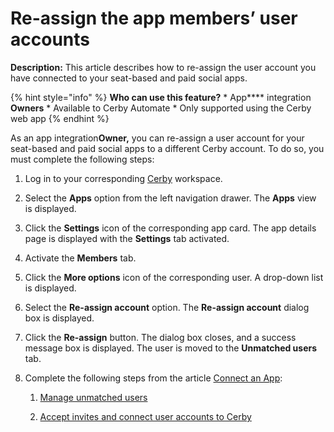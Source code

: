 # Re-assign the app members’ user accounts

**Description:** This article describes how to re-assign the user account you have connected to your seat-based and paid social apps.

{% hint style="info" %} **Who can use this feature?** * App**** integration
**Owners** * Available to Cerby Automate * Only supported using the Cerby web
app {% endhint %}

As an app integration**Owner,** you can re-assign a user account for your
seat-based and paid social apps to a different Cerby account. To do so, you
must complete the following steps:

  1. Log in to your corresponding [Cerby](https://app.cerby.com/) workspace.

  2. Select the **Apps** option from the left navigation drawer. The **Apps** view is displayed.

  3. Click the **Settings** icon of the corresponding app card. The app details page is displayed with the **Settings** tab activated.

  4. Activate the **Members** tab.

  5. Click the **More options** icon of the corresponding user. A drop-down list is displayed.

  6. Select the **Re-assign account** option. The **Re-assign account** dialog box is displayed.

  7. Click the **Re-assign** button. The dialog box closes, and a success message box is displayed. The user is moved to the **Unmatched users** tab.

  8. Complete the following steps from the article [Connect an App](https://docs.google.com/document/d/13bEDsJOdtkkCru_Wred7pgQRZTlLOM1Xj0g5Tj6K2EY/edit?pli=1#heading=h.s0q0z69x5yef):

     1. [Manage unmatched users](https://help.cerby.com/en/articles/9046120-connect-an-app#h_9e56f17ceb)

     2. [Accept invites and connect user accounts to Cerby](https://help.cerby.com/en/articles/9046120-connect-an-app#h_7769f49d7f)

